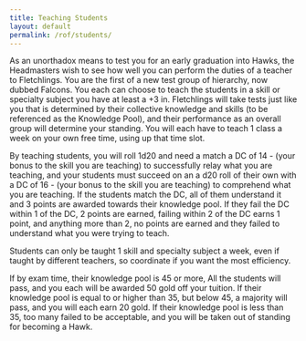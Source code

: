 ```yaml
---
title: Teaching Students
layout: default
permalink: /rof/students/
---
```

As an unorthadox means to test you for an early graduation into Hawks, the Headmasters wish to see how well you can perform the duties of a teacher to Fletchlings. You are the first of a new test group of hierarchy, now dubbed Falcons. You each can choose to teach the students in a skill or specialty subject you have at least a +3 in. Fletchlings will take tests just like you that is determined by their collective knowledge and skills (to be referenced as the Knowledge Pool), and their performance as an overall group will determine your standing. You will each have to teach 1 class a week on your own free time, using up that time slot. 

By teaching students, you will roll 1d20 and need a match a DC of 14 - (your bonus to the skill you are teaching) to successfully relay what you are teaching, and your students must succeed on an a d20 roll of their own with a DC of 16 - (your bonus to the skill you are teaching) to comprehend what you are teaching. If the students match the DC, all of them understand it and 3 points are awarded towards their knowledge pool. If they fail the DC within 1 of the DC, 2 points are earned, failing within 2 of the DC earns 1 point, and anything more than 2, no points are earned and they failed to understand what you were trying to teach.

Students can only be taught 1 skill and specialty subject a week, even if taught by different teachers, so coordinate if you want the most efficiency.

If by exam time, their knowledge pool is 45 or more, All the students will pass, and you each will be awarded 50 gold off your tuition. If their knowledge pool is equal to or higher than 35, but below 45, a majority will pass, and you will each earn 20 gold. If their knowledge pool is less than 35, too many failed to be acceptable, and you will be taken out of standing for becoming a Hawk.
